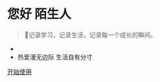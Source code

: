 <!-- _coverpage.md -->

# 您好  陌生人

> 💪记录学习，记录生活，记录每一个成长的瞬间。


- 
- 热爱漫无边际   生活自有分寸


[开始使用](/README.md)
